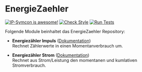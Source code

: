 # EnergieZaehler

[![IP-Symcon is awesome!](https://img.shields.io/badge/IP--Symcon-4.2-blue.svg)](https://www.symcon.de)
[![Check Style](https://github.com/symcon/EnergieZaehler/workflows/Check%20Style/badge.svg)](https://github.com/symcon/EnergieZaehler/actions)
[![Run Tests](https://github.com/symcon/EnergieZaehler/workflows/Run%20Tests/badge.svg)](https://github.com/symcon/EnergieZaehler/actions)

Folgende Module beinhaltet das EnergieZaehler Repository:

- __Energiezähler Impuls__ ([Dokumentation](EnergiezaehlerImpuls))  
	Rechnet Zählerwerte in einen Momentanverbrauch um.

- __Energiezähler Strom__ ([Dokumentation](EnergiezaehlerStrom))  
	Rechnet aus Strom/Leistung den momentanen und kumlativen Stromverbrauch.
